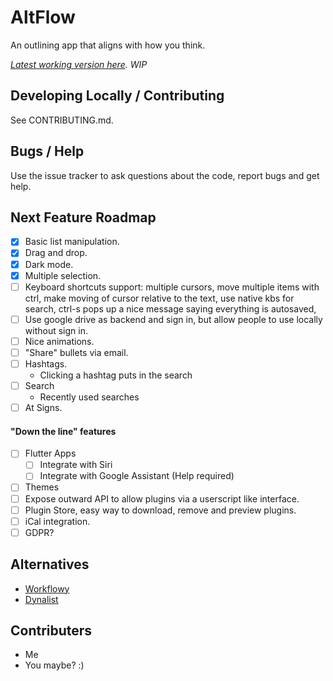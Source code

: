 # AltFlow

An outlining app that aligns with how you think.

_[Latest working version here](altflow.hackd.now.sh). WIP_

## Developing Locally / Contributing

See CONTRIBUTING.md.

## Bugs / Help

Use the issue tracker to ask questions about the code, report bugs and get help.

## Next Feature Roadmap

- [x] Basic list manipulation.
- [x] Drag and drop.
- [x] Dark mode.
- [x] Multiple selection.
- [ ] Keyboard shortcuts support: multiple cursors, move multiple items with ctrl, make moving of cursor relative to the text, use native kbs for search, ctrl-s pops up a nice message saying everything is autosaved,
- [ ] Use google drive as backend and sign in, but allow people to use locally without sign in.
- [ ] Nice animations.
- [ ] "Share" bullets via email.
- [ ] Hashtags.
  - Clicking a hashtag puts in the search
- [ ] Search
  - Recently used searches
- [ ] At Signs.

#### "Down the line" features

- [ ] Flutter Apps
  - [ ] Integrate with Siri
  - [ ] Integrate with Google Assistant (Help required)
- [ ] Themes
- [ ] Expose outward API to allow plugins via a userscript like interface.
- [ ] Plugin Store, easy way to download, remove and preview plugins.
- [ ] iCal integration.
- [ ] GDPR?

## Alternatives

- [Workflowy](https://workflowy.com/online-notepad/)
- [Dynalist](https://dynalist.io/)

## Contributers

- Me
- You maybe? :)

